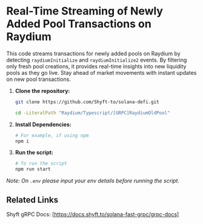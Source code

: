 #  Real-Time Streaming of Newly Added Pool Transactions on Raydium

This code streams transactions for newly added pools on Raydium by detecting `raydiumInitialize` and `raydiumInitialize2` events. By filtering only fresh pool creations, it provides real-time insights into new liquidity pools as they go live. Stay ahead of market movements with instant updates on new pool transactions.

1. **Clone the repository:**
   ```bash
   git clone https://github.com/Shyft-to/solana-defi.git
   
   cd -LiteralPath "Raydium/Typescript/[GRPC]RaydiumOldPool"
   ```

2. **Install Dependencies:**

    ```bash
    # For example, if using npm
    npm i
    ```

3. **Run the script:**

    ```bash
    # To run the script
    npm run start
    ```
*Note: On `.env` please input your env details before running the script.*

## Related Links

Shyft gRPC Docs: [https://docs.shyft.to/solana-fast-grpc/grpc-docs]
